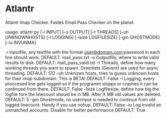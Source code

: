 # Atlantr
Atlantr Imap Checker.
Fastes Email:Pass Checker on the planet.

usage: atlantr.py [-i INPUT] [-o OUTPUT] [-t THREADS] [-uh UNKNOWNHOSTS]
                  [-l LOGGING] [-lsize LOGFILESIZE] [-gm GHOSTMODE]
                  [-iu INVUNMA]
                  
-i Inputfile, any textfile with the format user@domain.com:password in each line should work. DEFAULT: mail_pass.txt
-o Outputfile, where to write valid results to disk. DEFAULT: mail_pass_valid.txt
-t Threads, define how many working threads you want to spawn. Greenlets (Gevent) are used for async threading. DEFAULT: 512
-uh Unknown hosts, tries to guess unknown hosts for their imap subdomain. This is BETA! DEFAULT: False
-l Logging, every proccesed line gets logged so if the programm stopps or crashes it can be continued from there. DEFAULT: False
-lsize Logfilesize, define how big the logfile fore the linecount should be in MB. After X MB old values are deleted. DEFAULT: 5
-gm Ghostmode, no userinput is needed to continue from old logged linecount. Handy if you use nohup. DEFAULT: False
-iu Log invalid an unmatched accounts. Disable for better performance DEFAULT: True

